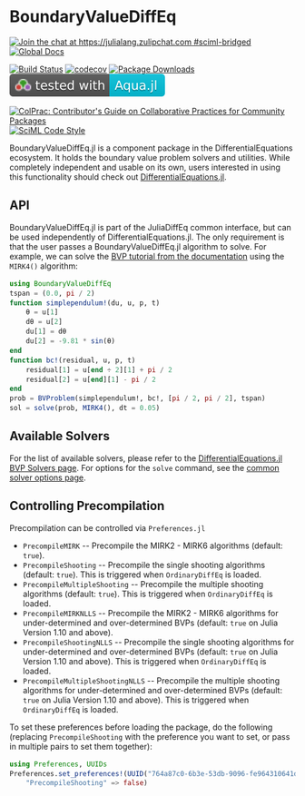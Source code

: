 # BoundaryValueDiffEq

[![Join the chat at https://julialang.zulipchat.com #sciml-bridged](https://img.shields.io/static/v1?label=Zulip&message=chat&color=9558b2&labelColor=389826)](https://julialang.zulipchat.com/#narrow/stream/279055-sciml-bridged)
[![Global Docs](https://img.shields.io/badge/docs-SciML-blue.svg)](https://docs.sciml.ai/BoundaryValueDiffEq/stable/)

[![Build Status](https://github.com/SciML/BoundaryValueDiffEq.jl/workflows/CI/badge.svg)](https://github.com/SciML/BoundaryValueDiffEq.jl/actions?query=workflow%3ACI)
[![codecov](https://codecov.io/gh/SciML/BoundaryValueDiffEq.jl/branch/master/graph/badge.svg)](https://codecov.io/gh/SciML/BoundaryValueDiffEq.jl)
[![Package Downloads](https://shields.io/endpoint?url=https://pkgs.genieframework.com/api/v1/badge/BoundaryValueDiffEq)](https://pkgs.genieframework.com?packages=BoundaryValueDiffEq)
[![Aqua QA](https://raw.githubusercontent.com/JuliaTesting/Aqua.jl/master/badge.svg)](https://github.com/JuliaTesting/Aqua.jl)

[![ColPrac: Contributor's Guide on Collaborative Practices for Community Packages](https://img.shields.io/badge/ColPrac-Contributor%27s%20Guide-blueviolet)](https://github.com/SciML/ColPrac)
[![SciML Code Style](https://img.shields.io/static/v1?label=code%20style&message=SciML&color=9558b2&labelColor=389826)](https://github.com/SciML/SciMLStyle)

BoundaryValueDiffEq.jl is a component package in the DifferentialEquations ecosystem. It holds the
boundary value problem solvers and utilities. While completely independent
and usable on its own, users interested in using this
functionality should check out [DifferentialEquations.jl](https://github.com/JuliaDiffEq/DifferentialEquations.jl).

## API

BoundaryValueDiffEq.jl is part of the JuliaDiffEq common interface, but can be used independently of DifferentialEquations.jl. The only requirement is that the user passes a BoundaryValueDiffEq.jl algorithm to solve. For example, we can solve the [BVP tutorial from the documentation](https://docs.sciml.ai/DiffEqDocs/stable/tutorials/bvp_example/) using the `MIRK4()` algorithm:

```julia
using BoundaryValueDiffEq
tspan = (0.0, pi / 2)
function simplependulum!(du, u, p, t)
    θ = u[1]
    dθ = u[2]
    du[1] = dθ
    du[2] = -9.81 * sin(θ)
end
function bc!(residual, u, p, t)
    residual[1] = u[end ÷ 2][1] + pi / 2
    residual[2] = u[end][1] - pi / 2
end
prob = BVProblem(simplependulum!, bc!, [pi / 2, pi / 2], tspan)
sol = solve(prob, MIRK4(), dt = 0.05)
```

## Available Solvers

For the list of available solvers, please refer to the [DifferentialEquations.jl BVP Solvers page](https://docs.sciml.ai/DiffEqDocs/stable/solvers/bvp_solve/). For options for the `solve` command, see the [common solver options page](https://docs.sciml.ai/DiffEqDocs/stable/basics/common_solver_opts/).

## Controlling Precompilation

Precompilation can be controlled via `Preferences.jl`

  - `PrecompileMIRK` -- Precompile the MIRK2 - MIRK6 algorithms (default: `true`).
  - `PrecompileShooting` -- Precompile the single shooting algorithms (default: `true`). This is triggered when `OrdinaryDiffEq` is loaded.
  - `PrecompileMultipleShooting` -- Precompile the multiple shooting algorithms (default: `true`). This is triggered when `OrdinaryDiffEq` is loaded.
  - `PrecompileMIRKNLLS` -- Precompile the MIRK2 - MIRK6 algorithms for under-determined and over-determined BVPs (default: `true` on Julia Version 1.10 and above).
  - `PrecompileShootingNLLS` -- Precompile the single shooting algorithms for under-determined and over-determined BVPs (default: `true` on Julia Version 1.10 and above). This is triggered when `OrdinaryDiffEq` is loaded.
  - `PrecompileMultipleShootingNLLS` -- Precompile the multiple shooting algorithms for under-determined and over-determined BVPs (default: `true` on Julia Version 1.10 and above). This is triggered when `OrdinaryDiffEq` is loaded.

To set these preferences before loading the package, do the following (replacing `PrecompileShooting` with the preference you want to set, or pass in multiple pairs to set them together):

```julia
using Preferences, UUIDs
Preferences.set_preferences!(UUID("764a87c0-6b3e-53db-9096-fe964310641d"),
    "PrecompileShooting" => false)
```
